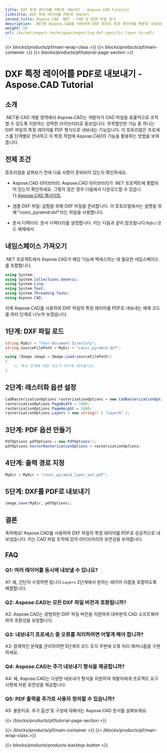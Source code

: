 ```yaml
---
title: DXF 특정 레이어를 PDF로 내보내기 - Aspose.CAD Tutorial
linktitle: DXF 특정 레이어를 PDF로 내보내기
second_title: Aspose.CAD .NET - CAD 및 BIM 파일 형식
description: .NET용 Aspose.CAD를 사용하여 DXF 파일의 특정 레이어를 PDF로 내보내는 방법을 알아보세요. 원활한 통합을 위해 이 단계별 가이드를 따르세요.
weight: 10
url: /ko/net/export-techniques/exporting-dxf-specific-layer-to-pdf/
---
```


{{< blocks/products/pf/main-wrap-class >}}
{{< blocks/products/pf/main-container >}}
{{< blocks/products/pf/tutorial-page-section >}}

# DXF 특정 레이어를 PDF로 내보내기 - Aspose.CAD Tutorial

## 소개

.NET용 CAD 개발 영역에서 Aspose.CAD는 개발자가 CAD 파일을 효율적으로 조작할 수 있도록 지원하는 강력한 라이브러리로 돋보입니다. 주목할만한 기능 중 하나는 DXF 파일의 특정 레이어를 PDF 형식으로 내보내는 기능입니다. 이 튜토리얼은 프로세스를 단계별로 안내하고 이 특정 작업에 Aspose.CAD의 기능을 활용하는 방법을 보여줍니다.

## 전제 조건

튜토리얼을 살펴보기 전에 다음 사항이 준비되어 있는지 확인하세요.

-  Aspose.CAD 라이브러리: Aspose.CAD 라이브러리가 .NET 프로젝트에 통합되어 있는지 확인하세요. 그렇지 않은 경우 다음에서 다운로드할 수 있습니다.[Aspose.CAD 웹사이트](https://releases.aspose.com/cad/net/).

- 샘플 DXF 파일: 실험을 위해 DXF 파일을 준비합니다. 이 튜토리얼에서는 설명을 위해 "conic_pyramid.dxf"라는 파일을 사용합니다.

-  문서 디렉터리: 문서 디렉터리를 설정합니다. 이는 다음과 같이 참조됩니다.`MyDir`코드 예제에서.

## 네임스페이스 가져오기

.NET 프로젝트에서 Aspose.CAD가 해당 기능에 액세스하는 데 필요한 네임스페이스를 포함합니다.

```csharp
using System;
using System.Collections.Generic;
using System.Linq;
using System.Text;
using System.Threading.Tasks;
using Aspose.CAD;
```

이제 Aspose.CAD를 사용하여 DXF 파일의 특정 레이어를 PDF로 내보내는 예제 코드를 여러 단계로 나누어 보겠습니다.

## 1단계: DXF 파일 로드

```csharp
string MyDir = "Your Document Directory";
string sourceFilePath = MyDir + "conic_pyramid.dxf";

using (Image image = Image.Load(sourceFilePath))
{
    // 후속 단계에 대한 코드가 여기에 배치됩니다.
}
```

## 2단계: 래스터화 옵션 설정

```csharp
CadRasterizationOptions rasterizationOptions = new CadRasterizationOptions();
rasterizationOptions.PageWidth = 1600;
rasterizationOptions.PageHeight = 1600;
rasterizationOptions.Layers = new string[] { "LayerA" };
```

## 3단계: PDF 옵션 만들기

```csharp
PdfOptions pdfOptions = new PdfOptions();
pdfOptions.VectorRasterizationOptions = rasterizationOptions;
```

## 4단계: 출력 경로 지정

```csharp
MyDir = MyDir + "conic_pyramid_layer_out.pdf";
```

## 5단계: DXF를 PDF로 내보내기

```csharp
image.Save(MyDir, pdfOptions);
```

## 결론

축하해요! Aspose.CAD를 사용하여 DXF 파일의 특정 레이어를 PDF로 성공적으로 내보냈습니다. 이는 CAD 파일 조작에 있어 라이브러리의 유연성을 보여줍니다.

## FAQ

### Q1: 여러 레이어를 동시에 내보낼 수 있나요?

 A1: 예, 간단히 수정하면 됩니다.`Layers` 2단계에서 원하는 레이어 이름을 포함하도록 배열합니다.

### Q2: Aspose.CAD는 모든 DXF 파일 버전과 호환됩니까?

A2: Aspose.CAD는 광범위한 DXF 파일 버전을 지원하여 대부분의 CAD 소프트웨어와의 호환성을 보장합니다.

### Q3: 내보내기 프로세스 중 오류를 처리하려면 어떻게 해야 합니까?

A3: 잠재적인 문제를 관리하려면 5단계의 코드 조각 주변에 오류 처리 메커니즘을 구현하세요.

### Q4: Aspose.CAD는 추가 내보내기 형식을 제공합니까?

A4: 예, Aspose.CAD는 다양한 내보내기 형식을 지원하여 개발자에게 프로젝트 요구 사항에 따른 유연성을 제공합니다.

### Q5: PDF 출력을 추가로 사용자 정의할 수 있습니까?

A5: 물론이죠. 추가 옵션 및 구성에 대해서는 Aspose.CAD 문서를 살펴보세요.

{{< /blocks/products/pf/tutorial-page-section >}}

{{< /blocks/products/pf/main-container >}}
{{< /blocks/products/pf/main-wrap-class >}}

{{< blocks/products/products-backtop-button >}}

